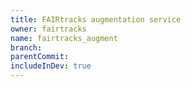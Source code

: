 ```yaml
---
title: FAIRtracks augmentation service
owner: fairtracks
name: fairtracks_augment
branch:
parentCommit:
includeInDev: true
---
```

